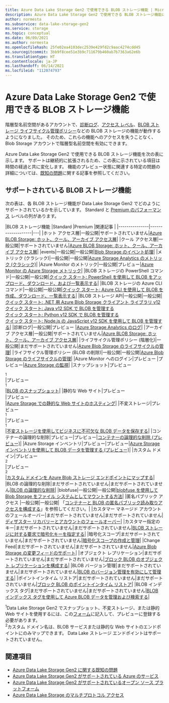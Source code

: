 ```yaml
---
title: Azure Data Lake Storage Gen2 で使用できる BLOB ストレージ機能 | Microsoft Docs
description: Azure Data Lake Storage Gen2 で使用できる BLOB ストレージ機能について説明します
author: normesta
ms.subservice: data-lake-storage-gen2
ms.service: storage
ms.topic: conceptual
ms.date: 06/09/2021
ms.author: normesta
ms.openlocfilehash: 25fe02ea4103dec2539e429fd2c9aac4274cdd45
ms.sourcegitcommit: 3bb9f8cee51e3b9c711679b460ab7b7363a62e6b
ms.translationtype: HT
ms.contentlocale: ja-JP
ms.lasthandoff: 06/14/2021
ms.locfileid: "112074793"
---
```

# <a name="blob-storage-features-available-in-azure-data-lake-storage-gen2"></a>Azure Data Lake Storage Gen2 で使用できる BLOB ストレージ機能

階層型名前空間があるアカウントで、[診断ログ](../common/storage-analytics-logging.md)、[アクセス レベル](storage-blob-storage-tiers.md)、[BLOB ストレージ ライフサイクル管理ポリシー](storage-lifecycle-management-concepts.md)などの BLOB ストレージの機能が動作するようになりました。 そのため、これらの機能へのアクセスを失うことなく、Blob Storage アカウントで階層型名前空間を有効にできます。

Azure Data Lake Storage Gen2 で使用できる BLOB ストレージ機能を次の表に示します。 サポートは継続的に拡張されるため、この表に示されている項目は時間の経過と共に変化します。 機能のプレビュー状態に関連する特定の問題の詳細については、[既知の問題](data-lake-storage-known-issues.md)に関する記事を参照してください。

## <a name="supported-blob-storage-features"></a>サポートされている BLOB ストレージ機能

次の表は、各 BLOB ストレージ機能が Data Lake Storage Gen2 でどのようにサポートされているかを示しています。 Standard と [Premium のパフォーマンス](premium-tier-for-data-lake-storage.md) レベルの列があります。 

|BLOB ストレージ機能 |Standard |Premium |関連記事 |
|---------------|-------------------|---|
|ホット アクセス層|一般公開|サポートされていません|[Azure BLOB Storage: ホット、クール、アーカイブ アクセス層](storage-blob-storage-tiers.md)|
|クール アクセス層|一般公開|サポートされていません|[Azure BLOB Storage: ホット、クール、アーカイブ アクセス層](storage-blob-storage-tiers.md)|
|events|一般公開|一般公開|[Blob Storage のイベント処理](storage-blob-event-overview.md)|
|メトリック (クラシック)|一般公開|一般公開|[Azure Storage Analytics のメトリック (クラシック)](../common/storage-analytics-metrics.md?toc=%2fazure%2fstorage%2fblobs%2ftoc.json)|
|Azure Monitor のメトリック|一般公開|プレビュー|[Azure Monitor の Azure Storage メトリック](./monitor-blob-storage.md?toc=%2fazure%2fstorage%2fblobs%2ftoc.json)|
|BLOB ストレージの PowerShell コマンド|一般公開|一般公開|[クイック スタート: PowerShell を使用して BLOB をアップロード、ダウンロード、および一覧表示する](storage-quickstart-blobs-powershell.md)|
|BLOB ストレージの Azure CLI コマンド|一般公開|一般公開|[クイック スタート: Azure CLI を使用して BLOB を作成、ダウンロード、一覧表示する](storage-quickstart-blobs-cli.md)|
|BLOB ストレージ API|一般公開|一般公開|[クイック スタート: .NET 用 Azure Blob Storage クライアント ライブラリ v12](storage-quickstart-blobs-dotnet.md)<br>[クイック スタート: Java v12 SDK で BLOB を管理する](storage-quickstart-blobs-java.md)<br>[クイック スタート: Python v12 SDK で BLOB を管理する](storage-quickstart-blobs-python.md)<br>[クイック スタート: Node.js の JavaScript v12 SDK を使用して BLOB を管理する](storage-quickstart-blobs-nodejs.md)|
|診断ログ|一般公開|プレビュー |[Azure Storage Analytics のログ](../common/storage-analytics-logging.md?toc=%2fazure%2fstorage%2fblobs%2ftoc.json)|
|アーカイブ アクセス層|一般公開|サポートされていません|[Azure BLOB Storage: ホット、クール、アーカイブ アクセス層](storage-blob-storage-tiers.md)|
|ライフサイクル管理ポリシー (階層化)|一般公開|まだサポートされていません|[Azure Blob Storage のライフサイクルの管理](storage-lifecycle-management-concepts.md)|
|ライフサイクル管理ポリシー (BLOB の削除)|一般公開|一般公開|[Azure Blob Storage のライフサイクルの管理](storage-lifecycle-management-concepts.md)|
|Azure Monitor へのログイン|プレビュー |プレビュー|[Azure Storage の監視](./monitor-blob-storage.md)|
|スナップショット|プレビュー<div role="complementary" aria-labelledby="preview-form"><sup>1</sup></div>|プレビュー<div role="complementary" aria-labelledby="preview-form"><sup>1</sup></div>|[BLOB のスナップショット](snapshots-overview.md)|
|静的な Web サイト|プレビュー<div role="complementary" aria-labelledby="preview-form"></div>|プレビュー<div role="complementary" aria-labelledby="preview-form"></div>|[Azure Storage での静的な Web サイトのホスティング](storage-blob-static-website.md)|
|不変ストレージ|プレビュー<div role="complementary" aria-labelledby="preview-form"><sup>1</sup></div>|プレビュー<div role="complementary" aria-labelledby="preview-form"><sup>1</sup></div>|[不変ストレージを使用してビジネスに不可欠な BLOB データを保存する](storage-blob-immutable-storage.md)|
|コンテナーの論理的な削除|プレビュー|プレビュー|[コンテナーの論理的な削除 (プレビュー)](soft-delete-container-overview.md)|
|Azure Storage インベントリ|プレビュー|プレビュー|[Azure Storage インベントリを使用して BLOB データを管理する (プレビュー)](blob-inventory.md)|
|カスタム ドメイン|プレビュー<div role="complementary" aria-labelledby="preview-form-2"><sup>2</sup></div>|プレビュー<div role="complementary" aria-labelledby="preview-form-2"><sup>2</sup></div>|[カスタム ドメインを Azure Blob ストレージ エンドポイントにマップする](storage-custom-domain-name.md)|
|BLOB の論理的な削除|まだサポートされていません|まだサポートされていません|[BLOB の論理的な削除](./soft-delete-blob-overview.md)|
|blobfuse|一般公開|一般公開|[blobfuse を使用して Blob Storage をファイル システムとしてマウントする方法](storage-how-to-mount-container-linux.md)|
|匿名パブリック アクセス |一般公開|一般公開| 「[コンテナーと BLOB の匿名パブリック読み取りアクセスを構成する](anonymous-read-access-configure.md)」を参照してください。|
|カスタマー マネージド アカウントのフェールオーバー|まだサポートされていません|まだサポートされていません|[ディザスター リカバリーとアカウントのフェールオーバー](../common/storage-disaster-recovery-guidance.md?toc=%2fazure%2fstorage%2fblobs%2ftoc.json)|
|カスタマー指定のキー|まだサポートされていません|まだサポートされていません|[BLOB ストレージに対する要求で暗号化キーを指定する](encryption-customer-provided-keys.md)|
|暗号化スコープ|まだサポートされていません|まだサポートされていません|[暗号化スコープの作成と管理](encryption-scope-manage.md)|
|Change Feed|まだサポートされていません|まだサポートされていません|[Azure Blob Storage の変更フィードのサポート](storage-blob-change-feed.md)|
|オブジェクト レプリケーション|まだサポートされていません|まだサポートされていません|[ブロック BLOB のオブジェクト レプリケーションを構成する](object-replication-configure.md)|
|BLOB バージョン管理|まだサポートされていません|まだサポートされていません|[BLOB のバージョン管理を有効にして管理する](versioning-enable.md)|
|ポイントインタイム リストア|まだサポートされていません|まだサポートされていません|[ブロック BLOB のポイントインタイム リストア](point-in-time-restore-overview.md)|
|BLOB インデックス タグ|まだサポートされていません|まだサポートされていません|[BLOB インデックス タグを使用して Azure BLOB データを管理および検索する](storage-manage-find-blobs.md)|

<div id="preview-form"><sup>1</sup>Data Lake Storage Gen2 でスナップショット、不変ストレージ、または静的 Web サイトを使用するには、この<a href=https://forms.microsoft.com/Pages/ResponsePage.aspx?id=v4j5cvGGr0GRqy180BHbR2EUNXd_ZNJCq_eDwZGaF5VUOUc3NTNQSUdOTjgzVUlVT1pDTzU4WlRKRy4u>フォーム</a>に記入して、プレビューに登録する必要があります。  </div>
<div id="preview-form-2"><sup>2</sup>カスタム ドメイン名は、BLOB サービスまたは静的な Web サイトのエンドポイントにのみマップできます。 Data Lake ストレージ エンドポイントはサポートされていません</a>。  </div>

## <a name="see-also"></a>関連項目

- [Azure Data Lake Storage Gen2 に関する既知の問題](data-lake-storage-known-issues.md)
- [Azure Data Lake Storage Gen2 がサポートされている Azure のサービス](data-lake-storage-supported-azure-services.md)
- [Azure Data Lake Storage Gen2 がサポートされているオープン ソース プラットフォーム](data-lake-storage-supported-open-source-platforms.md)
- [Azure Data Lake Storage のマルチプロトコル アクセス](data-lake-storage-multi-protocol-access.md)

